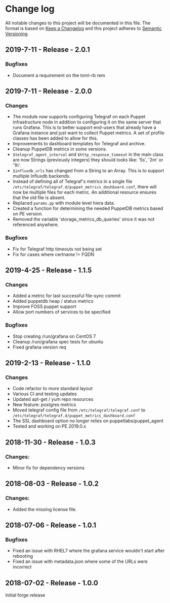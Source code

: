 # Change log

All notable changes to this project will be documented in this file. The format is based on [Keep a Changelog](http://keepachangelog.com/en/1.0.0/) and this project adheres to [Semantic Versioning](http://semver.org).

## 2019-7-11 - Release - 2.0.1

### Bugfixes
 - Document a requirement on the toml-rb rem

## 2019-7-11 - Release - 2.0.0

### Changes
 - The module now supports configuring Telegraf on each Puppet infrastructure node in addition to configuring it on the same server that runs Grafana. This is to better support end-users that already have a Grafana instance and just want to collect Puppet metrics.  A set of profile classes has been added to allow for this.
 - Improvements to dashboard templates for Telegraf and archive.
 - Cleanup PuppetDB metrics in some versions.
 - `$telegraf_agent_interval` and `$http_response_timeout` in the main class are now Strings (previously integers) they should looks like: '5s', '2m' or '1h'.
 - `$influxdb_urls` has changed from a String to an Array. This is to support multiple Influxdb backends.
 - Instead of defining all of Telegraf's metrics in a single file `/etc/telegraf/telegraf.d/puppet_metrics_dashboard.conf`, there will now be multiple files for each metric.  An additional resource ensures that the old file is absent.
 - Replaced `params.pp` with module level hiera data.
 - Created a function for determining the needed PuppetDB metrics based
on PE version.
 - Removed the variable 'storage_metrics_db_queries' since it was not
referenced anywhere. 

### Bugfixes
 - Fix for Telegraf http timeouts not being set
 - Fix for cases where certname != FQDN

## 2019-4-25 - Release - 1.1.5

### Changes
 - Added a metric for last successful file-sync commit
 - Added puppetdb heap / status metrics
 - Improve FOSS puppet support
 - Allow port numbers of services to be specified

### Bugfixes
 - Stop creating /run/grafana on CentOS 7
 - Cleanup /run/grafana spec tests for ubuntu
 - Fixed grafana version req

## 2019-2-13 - Release - 1.1.0

### Changes
 - Code refactor to more standard layout
 - Various CI and testing updates
 - Updated apt-get / yum repo resources
 - New feature: postgres metrics
 - Moved telegraf config file from `/etc/telegraf/telegraf.conf` to `/etc/telegraf/telegraf.d/puppet_metrics_dashboard.conf`
 - The SSL dashboard option no longer relies on puppetlabs/puppet_agent
 - Tested and working on PE 2019.0.x

## 2018-11-30 - Release - 1.0.3

### Changes:
 - Minor fix for dependency versions

## 2018-08-03 - Release - 1.0.2

### Changes:
 - Added the missing license file.

## 2018-07-06 - Release - 1.0.1

### Bugfixes
- Fixed an issue with RHEL7 where the grafana service wouldn't start after rebooting
- Fixed an issue with metadata.json where some of the URLs were incorrect

## 2018-07-02 - Release - 1.0.0

Initial forge release
